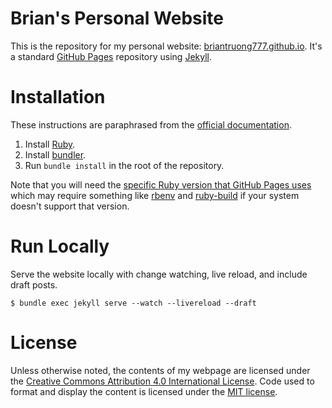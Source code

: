 Brian's Personal Website
========================

This is the repository for my personal website: [briantruong777.github.io].
It's a standard [GitHub Pages] repository using [Jekyll].

[briantruong777.github.io]: https://briantruong777.github.io
[GitHub Pages]: https://pages.github.com/
[Jekyll]: https://jekyllrb.com/

# Installation

These instructions are paraphrased from the [official documentation].

1. Install [Ruby].
1. Install [bundler].
1. Run `bundle install` in the root of the repository.

[official documentation]: https://docs.github.com/en/pages/setting-up-a-github-pages-site-with-jekyll/testing-your-github-pages-site-locally-with-jekyll
[Ruby]: https://www.ruby-lang.org/
[bundler]: https://bundler.io/

Note that you will need the [specific Ruby version that GitHub Pages uses](https://pages.github.com/versions/)
which may require something like [rbenv] and [ruby-build] if your system
doesn't support that version.

[rbenv]: https://github.com/rbenv/rbenv
[ruby-build]: https://github.com/rbenv/ruby-build

# Run Locally

Serve the website locally with change watching, live reload, and include draft
posts.

```
$ bundle exec jekyll serve --watch --livereload --draft
```

# License

Unless otherwise noted, the contents of my webpage are licensed under the
[Creative Commons Attribution 4.0 International License]. Code used to format
and display the content is licensed under the [MIT license].

[Creative Commons Attribution 4.0 International License]: https://creativecommons.org/licenses/by/4.0/
[MIT license]: https://opensource.org/licenses/MIT
